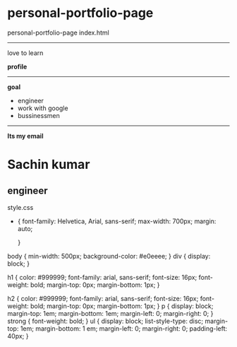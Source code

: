 # personal-portfolio-page
personal-portfolio-page
index.html
<!DOCTYPE html>
<html>
<head>
  <title>personal potfolio page</title>
<link href="style.css" type="text/css" rel="stylesheet">
 
  <hr>
  <p>love to learn</p>
  <strong>profile</strong>
  <hr>
  <p> <strong>goal</strong>
    </p>
<ul>
  <li>engineer</li>
  <li>work with google</li>
  <li>bussinessmen</li>
</ul>
  <hr>
  <p><strong><a href="sachinrajput1608@gmail.com"></a>Its my email</strong></p>

  </head>
<body>
  <div class="ProfileBody">
    <h1>Sachin kumar</h1>
    <h2>engineer</h2>


</body>
</html>

style.css
* {
    font-family: Helvetica, Arial, sans-serif;
    max-width: 700px;
    margin: auto;

  }


body {
      min-width: 500px;
      background-color: #e0eeee;
  }
div {
  display: block;
}

h1 {
color: #999999;
font-family: arial, sans-serif;
font-size: 16px;
font-weight: bold;
margin-top: 0px;
margin-bottom: 1px;
}

h2 {
color: #999999;
font-family: arial, sans-serif;
font-size: 16px;
font-weight: bold;
margin-top: 0px;
margin-bottom: 1px;
}
p {
  display: block;
  margin-top: 1em;
  margin-bottom: 1em;
  margin-left: 0;
  margin-right: 0;
}
strong {
  font-weight: bold;
}
ul {
  display: block;
  list-style-type: disc;
  margin-top: 1em;
  margin-bottom: 1 em;
  margin-left: 0;
  margin-right: 0;
  padding-left: 40px;
}
